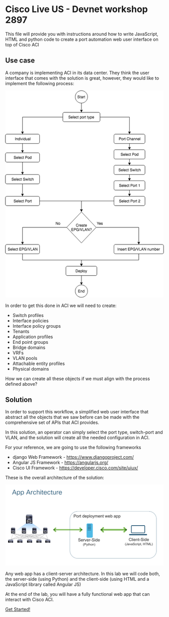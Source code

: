 # Cisco Live US - Devnet workshop 2897
This file will provide you with instructions around how to write JavaScript, HTML and python code to create a 
port automation web user interface on top of Cisco ACI

## Use case

A company is implementing ACI in its data center. They think the user interface that comes with the solution is great, 
however, they would like to implement the following process:

![Workflow](lab/images/Port_Workflow_Diagram.png)


In order to get this done in ACI we will need to create:
 * Switch profiles
 * Interface policies
 * Interface policy groups
 * Tenants
 * Application profiles
 * End point groups
 * Bridge domains
 * VRFs
 * VLAN pools
 * Attachable entity profiles
 * Physical domains

How we can create all these objects if we must align with the process defined above?

## Solution

In order to support this workflow, a simplified web user interface that abstract all the objects that 
we saw before can be made with the comprehensive set of APIs that ACI provides. 

In this solution, an operator can simply select the port type, switch-port and VLAN, and the solution will create all 
the needed configuration in ACI.

For your reference, we are going to use the following frameworks

* django Web Framework - https://www.djangoproject.com/
* Angular JS Framework - https://angularjs.org/ 
* Cisco UI Framework - https://developer.cisco.com/site/uiux/ 

These is the overall architecture of the solution:

![App Architecture](lab/images/app-architecture.png)

Any web app has a client-server architecture. In this lab we will code both, the server-side (using Python) and the 
client-side (using HTML and a JavaScript library called Angular JS)

At the end of the lab, you will have a fully functional web app that can interact with Cisco ACI.

[Get Started!]
 
[Get Started!]: lab/step1.md
